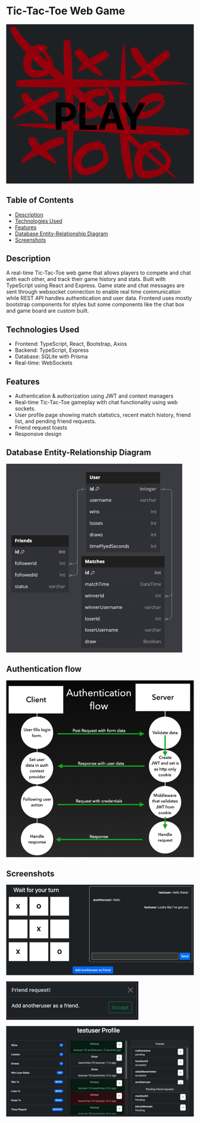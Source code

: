 # Tic-Tac-Toe Web Game

![Tic-Tac-Toe Screenshot](images/cover.png)

## Table of Contents

- [Description](#description)
- [Technologies Used](#technologies-used)
- [Features](#features)
- [Database Entity-Relationship Diagram](#database-entity-relationship-diagram)
- [Screenshots](#screenshots)

## Description

A real-time Tic-Tac-Toe web game that allows players to compete and chat with each other, and track their game history and stats. Built with TypeScript using React and Express. Game state and chat messages are sent through websocket connection to enable real time communication while REST API handles authentication and user data. Frontend uses mostly bootstrap components for styles but some components like the chat box and game board are custom built.

## Technologies Used

- Frontend: TypeScript, React, Bootstrap, Axios
- Backend: TypeScript, Express
- Database: SQLite with Prisma
- Real-time: WebSockets

## Features

- Authentication & authorization using JWT and context managers
- Real-time Tic-Tac-Toe gameplay with chat functionality using web sockets.
- User profile page showing match statistics, recent match history, friend list, and pending friend requests.
- Friend request toasts
- Responsive design

## Database Entity-Relationship Diagram

![ER Diagram](images/er-diagram.png)

## Authentication flow

![Auth flow](images/auth-flow.png)

## Screenshots

![Game play](images/gameplay.png)

![Friend request toast](images/friendToast.png)

![Profile data](images/profile.png)

